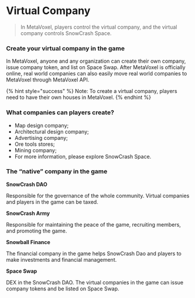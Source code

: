 # Virtual Company

> In MetaVoxel, players control the virtual company, and the virtual company controls SnowCrash Space.

### Create your virtual company in the game

In MetaVoxel, anyone and any organization can create their own company, issue company token, and list on Space Swap. After MetaVoxel is officially online, real world companies can also easily move real world companies to MetaVoxel through MetaVoxel API.

{% hint style="success" %}
Note: To create a virtual company, players need to have their own houses in MetaVoxel.
{% endhint %}

### What companies can players create?

* Map design company;
* Architectural design company;
* Advertising company;
* Ore tools stores;
* Mining company;
* For more information, please explore SnowCrash Space.

### The “native” company in the game

**SnowCrash DAO**

Responsible for the governance of the whole community. Virtual companies and players in the game can be taxed.

**SnowCrash Army**

Responsible for maintaining the peace of the game, recruiting members, and promoting the game.

**Snowball Finance**

The financial company in the game helps SnowCrash Dao and players to make investments and financial management.

**Space Swap**

DEX in the SnowCrash DAO. The virtual companies in the game can issue company tokens and be listed on Space Swap.